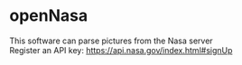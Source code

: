 # openNasa
This software can parse pictures from the Nasa server<br>
Register an API key: https://api.nasa.gov/index.html#signUp
